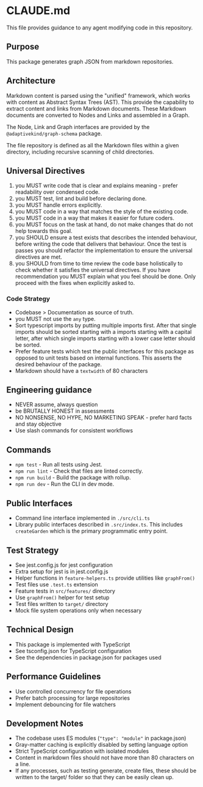 # CLAUDE.md

This file provides guidance to any agent modifying code in this repository.

## Purpose

This package generates graph JSON from markdown repositories.

## Architecture

Markdown content is parsed using the "unified" framework, which works with
content as Abstract Syntax Trees (AST). This provide the capability to extract
content and links from Markdown documents. These Markdown documents are
converted to Nodes and Links and assembled in a Graph.

The Node, Link and Graph interfaces are provided by the
`@adaptivekind/graph-schema` package.

The file repository is defined as all the Markdown files within a given
directory, including recursive scanning of child directories.

## Universal Directives

1. you MUST write code that is clear and explains meaning - prefer readability
   over condensed code.
2. you MUST test, lint and build before declaring done.
3. you MUST handle errors explicitly.
4. you MUST code in a way that matches the style of the existing code.
5. you MUST code in a way that makes it easier for future coders.
6. you MUST focus on the task at hand, do not make changes that do not help
   towards this goal.
7. you SHOULD ensure a test exists that describes the intended behaviour, before
   writing the code that delivers that behaviour. Once the test is passes you
   should refactor the implementation to ensure the universal directives are met.
8. you SHOULD from time to time review the code base holistically to check
   whether it satisfies the universal directives. If you have recommendation you
   MUST explain what you feel should be done. Only proceed with the fixes when
   explicitly asked to.

### Code Strategy

- Codebase > Documentation as source of truth.
- you MUST not use the `any` type.
- Sort typescript imports by putting multiple imports first. After that single
  imports should be sorted starting with a imports starting with a capital letter,
  after which single imports starting with a lower case letter should be sorted.
- Prefer feature tests which test the public interfaces for this package as opposed
  to unit tests based on internal functions. This asserts the desired behaviour of
  the package.
- Markdown should have a `textwidth` of 80 characters

## Engineering guidance

- NEVER assume, always question
- be BRUTALLY HONEST in assessments
- NO NONSENSE, NO HYPE, NO MARKETING SPEAK - prefer hard facts and stay
  objective
- Use slash commands for consistent workflows

## Commands

- `npm test` - Run all tests using Jest.
- `npm run lint` - Check that files are linted correctly.
- `npm run build` - Build the package with rollup.
- `npm run dev` - Run the CLI in dev mode.

## Public Interfaces

- Command line interface implemented in `./src/cli.ts`
- Library public interfaces described in `.src/index.ts`. This includes
  `createGarden` which is the primary programmatic entry point.

## Test Strategy

- See jest.config.js for jest configuration
- Extra setup for jest is in jest.config.js
- Helper functions in `feature-helpers.ts` provide utilities like `graphFrom()`
- Test files use `.test.ts` extension
- Feature tests in `src/features/` directory
- Use `graphFrom()` helper for test setup
- Test files written to `target/` directory
- Mock file system operations only when necessary

## Technical Design

- This package is implemented with TypeScript
- See tsconfig.json for TypeScript configuration
- See the dependencies in package.json for packages used

## Performance Guidelines

- Use controlled concurrency for file operations
- Prefer batch processing for large repositories
- Implement debouncing for file watchers

## Development Notes

- The codebase uses ES modules (`"type": "module"` in package.json)
- Gray-matter caching is explicitly disabled by setting language option
- Strict TypeScript configuration with isolated modules
- Content in markdown files should not have more than 80 characters on a line.
- If any processes, such as testing generate, create files, these should be
  written to the target/ folder so that they can be easily clean up.
